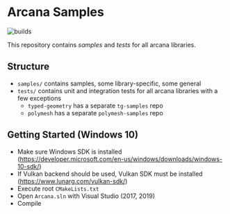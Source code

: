 # Arcana Samples

![builds](https://github.com/project-arcana/arcana-samples/workflows/builds/badge.svg?branch=develop)

This repository contains *samples* and *tests* for all arcana libraries.


## Structure

* `samples/` contains samples, some library-specific, some general
* `tests/` contains unit and integration tests for all arcana libraries with a few exceptions
    * `typed-geometry` has a separate `tg-samples` repo
    * `polymesh` has a separate `polymesh-samples` repo


## Getting Started (Windows 10)

* Make sure Windows SDK is installed (https://developer.microsoft.com/en-us/windows/downloads/windows-10-sdk/)
* If Vulkan backend should be used, Vulkan SDK must be installed (https://www.lunarg.com/vulkan-sdk/)
* Execute root `CMakeLists.txt`
* Open `Arcana.sln` with Visual Studio (2017, 2019)
* Compile
